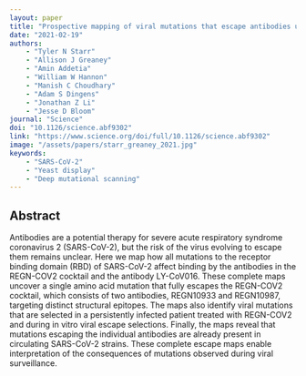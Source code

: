```yaml
---
layout: paper
title: "Prospective mapping of viral mutations that escape antibodies used to treat COVID-19"
date: "2021-02-19"
authors: 
    - "Tyler N Starr"
    - "Allison J Greaney"
    - "Amin Addetia"
    - "William W Hannon"
    - "Manish C Choudhary"
    - "Adam S Dingens"
    - "Jonathan Z Li"
    - "Jesse D Bloom"
journal: "Science"
doi: "10.1126/science.abf9302"
link: "https://www.science.org/doi/full/10.1126/science.abf9302"
image: "/assets/papers/starr_greaney_2021.jpg"
keywords:
    - "SARS-CoV-2"
    - "Yeast display"
    - "Deep mutational scanning"
---
```


## Abstract

Antibodies are a potential therapy for severe acute respiratory syndrome coronavirus 2 (SARS-CoV-2), but the risk of the virus evolving to escape them remains unclear. Here we map how all mutations to the receptor binding domain (RBD) of SARS-CoV-2 affect binding by the antibodies in the REGN-COV2 cocktail and the antibody LY-CoV016. These complete maps uncover a single amino acid mutation that fully escapes the REGN-COV2 cocktail, which consists of two antibodies, REGN10933 and REGN10987, targeting distinct structural epitopes. The maps also identify viral mutations that are selected in a persistently infected patient treated with REGN-COV2 and during in vitro viral escape selections. Finally, the maps reveal that mutations escaping the individual antibodies are already present in circulating SARS-CoV-2 strains. These complete escape maps enable interpretation of the consequences of mutations observed during viral surveillance.
